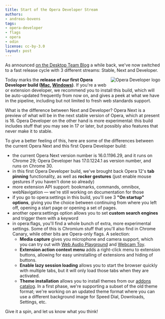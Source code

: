 ```yaml
---
title: Start of the Opera Developer Stream
authors:
- andreas-bovens
tags:
- opera-developer
- flags
- opera
- odin
license: cc-by-3.0
layout: post
---
```


<p>As announced <a href="http://my.opera.com/desktopteam/blog/opera-features-and-release-cycle">on the Desktop Team Blog</a> a while back, we&#39;ve now switched to a fast release cycle with 3 different streams: Stable, Next and Developer.</p>

<img src="{{ page.id }}/0opera-developer.png" alt="Opera Developer logo" style="float: right; margin: 0 0 5px 5px;" />
<p>Today marks the <strong>release of our first Opera Developer build (<a href="http://www.opera.com/download/get/?partner=www&amp;opsys=MacOS&amp;product=Opera%20Developer">Mac</a>, <a href="http://www.opera.com/download/get/?partner=www&amp;opsys=Windows&amp;product=Opera%20Developer">Windows</a>)</strong>. If you&#39;re a web or extension developer, we recommend you to install this build, which will be auto-updated frequently from now on, and gives a peek at what we have in the pipeline, including but not limited to fresh web standards support.</p>

<p>What is the difference between Next and Developer? Opera Next is a preview of what will be in the next stable version of Opera, which at present is 16. Opera Developer on the other hand is more experimental: this build includes stuff that you may see in 17 or later, but possibly also features that never make it to stable.</p>

<p>To give a better feeling of this, here are some of the differences between the current Opera Next and this first Opera Developer build:</p>

<ul>
 <li>the current Opera Next version number is 16.0.1196.29, and it runs on Chrome 29; Opera Developer has 17.0.1224.1 as version number, and runs on Chrome 30.</li>
 <li>in this first Opera Developer build, we&#39;ve brought back Opera 12&#39;s <strong>tab pinning</strong> functionality, as well as <strong>rocker gestures</strong> (just enable mouse gestures if you haven&#39;t done so already)</li>
 <li>more extension API support: bookmarks, commands, omnibox, webNavigation — we&#39;re still working on documentation for those</li>
 <li>if you go to opera:settings in this build, you&#39;ll see 3 <strong>&quot;On startup&quot; options</strong>, giving you the choice between continuing from where you left off, opening a start page or opening a set of pages.</li>
 <li>another opera:settings option allows you to set <strong>custom search engines</strong> and trigger them with a keyword</li>
 <li>in opera:flags, you&#39;ll find a whole bunch of extra, more experimental settings. Some of this is Chromium stuff that you&#39;ll also find in Chrome Canary, while other bits are Opera-only flags. A selection:
  <ul>
   <li><strong>Media capture</strong> gives you microphone and camera support, which you can try out with <a href="http://webaudioplayground.appspot.com">Web Audio Playground</a> and <a href="http://webcamtoy.com">Webcam Toy</a>.</li>
   <li><strong>Extension action context menu</strong> adds a right-click menu to extension buttons, allowing for easy uninstalling of extensions and hiding of buttons.</li>
   <li><strong>Enable lazy session loading</strong> allows you to start the browser quickly with multiple tabs, but it will only load those tabs when they are activated.</li>
   <li><strong>Theme installation</strong> allows you to install themes from our <a href="https://addons.opera.com/themes/">addons catalog</a>. In a  first phase, we&#39;re supporting a subset of the old theme format; we&#39;re working on an updated theme format where you can use a different background image for Speed Dial, Downloads, Settings, etc.</li>
  </ul>
 </li>
</ul>

<p>Give it a spin, and let us know what you think!</p>
